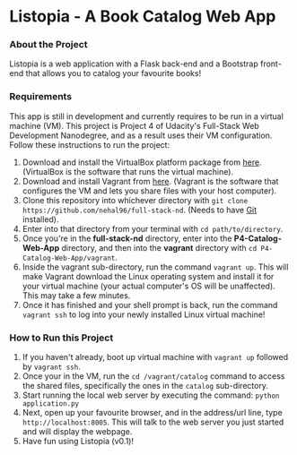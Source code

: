# Listopia - A Book Catalog Web App

### About the Project
Listopia is a web application with a Flask back-end and a Bootstrap front-end that allows you to catalog your favourite books!

### Requirements
This app is still in development and currently requires to be run in a virtual machine (VM). This project is Project 4 of Udacity's Full-Stack Web Development Nanodegree, and as a result uses their VM configuration. Follow these instructions to run the project:

1. Download and install the VirtualBox platform package from [here](https://www.virtualbox.org/wiki/Downloads). (VirtualBox is the software that runs the virtual machine).
2. Download and install Vagrant from [here](https://www.vagrantup.com/downloads.html). (Vagrant is the software that configures the VM and lets you share files with your host computer).
3. Clone this repository into whichever directory with `git clone https://github.com/nehal96/full-stack-nd`. (Needs to have [Git](https://git-scm.com/downloads) installed).
4. Enter into that directory from your terminal with `cd path/to/directory`.
5. Once you're in the **full-stack-nd** directory, enter into the **P4-Catalog-Web-App** directory, and then into the **vagrant** directory with `cd P4-Catalog-Web-App/vagrant`.
6. Inside the vagrant sub-directory, run the command `vagrant up`. This will make Vagrant download the Linux operating system and install it for your virtual machine (your actual computer's OS will be unaffected). This may take a few minutes.
7. Once it has finished and your shell prompt is back, run the command `vagrant ssh` to log into your newly installed Linux virtual machine!

### How to Run this Project

1. If you haven't already, boot up virtual machine with `vagrant up` followed by `vagrant ssh`.
2. Once your in the VM, run the `cd /vagrant/catalog` command to access the shared files, specifically the ones in the `catalog` sub-directory.
3. Start running the local web server by executing the command: `python application.py`
4. Next, open up your favourite browser, and in the address/url line, type `http://localhost:8005`. This will talk to the web server you just started and will display the webpage.
5. Have fun using Listopia (v0.1)! 
